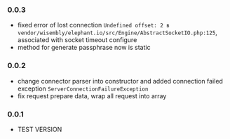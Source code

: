 

### 0.0.3
- fixed error of lost connection `Undefined offset: 2 в vendor/wisembly/elephant.io/src/Engine/AbstractSocketIO.php:125`, associated with socket timeout configure
- method for generate passphrase now is static

### 0.0.2
- change connector parser into constructor and added connection failed exception `ServerConnectionFailureException`
- fix request prepare data, wrap all request into array

### 0.0.1
- TEST VERSION